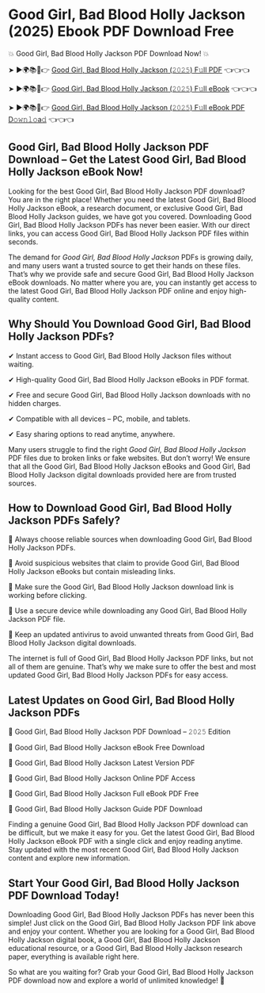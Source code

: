 # Good Girl, Bad Blood Holly Jackson (2025) Ebook PDF Download Free

💥 Good Girl, Bad Blood Holly Jackson PDF Download Now! 💥

➤ ►🌍📚📱👉 [Good Girl, Bad Blood Holly Jackson (𝟸𝟶𝟸𝟻) F𝚞ll PDF](https://getpdf.xyz/good-girl-bad-blood-holly-jackson) 👈👈👈


➤ ►🌍📚📱👉 [Good Girl, Bad Blood Holly Jackson (𝟸𝟶𝟸𝟻) F𝚞ll eBook](https://getpdf.xyz/good-girl-bad-blood-holly-jackson) 👈👈👈


➤ ►🌍📚📱👉 [Good Girl, Bad Blood Holly Jackson (𝟸𝟶𝟸𝟻) F𝚞ll eBook PDF D𝚘𝚠𝚗𝚕𝚘a𝚍](https://getpdf.xyz/good-girl-bad-blood-holly-jackson) 👈👈👈


## Good Girl, Bad Blood Holly Jackson PDF Download – Get the Latest Good Girl, Bad Blood Holly Jackson eBook Now!

Looking for the best Good Girl, Bad Blood Holly Jackson PDF download? You are in the right place! Whether you need the latest Good Girl, Bad Blood Holly Jackson eBook, a research document, or exclusive Good Girl, Bad Blood Holly Jackson guides, we have got you covered. Downloading Good Girl, Bad Blood Holly Jackson PDFs has never been easier. With our direct links, you can access Good Girl, Bad Blood Holly Jackson PDF files within seconds.

The demand for *Good Girl, Bad Blood Holly Jackson* PDFs is growing daily, and many users want a trusted source to get their hands on these files. That’s why we provide safe and secure Good Girl, Bad Blood Holly Jackson eBook downloads. No matter where you are, you can instantly get access to the latest Good Girl, Bad Blood Holly Jackson PDF online and enjoy high-quality content.

## Why Should You Download Good Girl, Bad Blood Holly Jackson PDFs?

✔ Instant access to Good Girl, Bad Blood Holly Jackson files without waiting.

✔ High-quality Good Girl, Bad Blood Holly Jackson eBooks in PDF format.

✔ Free and secure Good Girl, Bad Blood Holly Jackson downloads with no hidden charges.

✔ Compatible with all devices – PC, mobile, and tablets.

✔ Easy sharing options to read anytime, anywhere.

Many users struggle to find the right *Good Girl, Bad Blood Holly Jackson* PDF files due to broken links or fake websites. But don’t worry! We ensure that all the Good Girl, Bad Blood Holly Jackson eBooks and Good Girl, Bad Blood Holly Jackson digital downloads provided here are from trusted sources.

## How to Download Good Girl, Bad Blood Holly Jackson PDFs Safely?

📌 Always choose reliable sources when downloading Good Girl, Bad Blood Holly Jackson PDFs.

📌 Avoid suspicious websites that claim to provide Good Girl, Bad Blood Holly Jackson eBooks but contain misleading links.

📌 Make sure the Good Girl, Bad Blood Holly Jackson download link is working before clicking.

📌 Use a secure device while downloading any Good Girl, Bad Blood Holly Jackson PDF file.

📌 Keep an updated antivirus to avoid unwanted threats from Good Girl, Bad Blood Holly Jackson digital downloads.

The internet is full of Good Girl, Bad Blood Holly Jackson PDF links, but not all of them are genuine. That’s why we make sure to offer the best and most updated Good Girl, Bad Blood Holly Jackson PDFs for easy access.

## Latest Updates on Good Girl, Bad Blood Holly Jackson PDFs

🔹 Good Girl, Bad Blood Holly Jackson PDF Download – 𝟸𝟶𝟸𝟻 Edition

🔹 Good Girl, Bad Blood Holly Jackson eBook Free Download

🔹 Good Girl, Bad Blood Holly Jackson Latest Version PDF

🔹 Good Girl, Bad Blood Holly Jackson Online PDF Access

🔹 Good Girl, Bad Blood Holly Jackson Full eBook PDF Free

🔹 Good Girl, Bad Blood Holly Jackson Guide PDF Download

Finding a genuine Good Girl, Bad Blood Holly Jackson PDF download can be difficult, but we make it easy for you. Get the latest Good Girl, Bad Blood Holly Jackson eBook PDF with a single click and enjoy reading anytime. Stay updated with the most recent Good Girl, Bad Blood Holly Jackson content and explore new information.

## Start Your Good Girl, Bad Blood Holly Jackson PDF Download Today!

Downloading Good Girl, Bad Blood Holly Jackson PDFs has never been this simple! Just click on the Good Girl, Bad Blood Holly Jackson PDF link above and enjoy your content. Whether you are looking for a Good Girl, Bad Blood Holly Jackson digital book, a Good Girl, Bad Blood Holly Jackson educational resource, or a Good Girl, Bad Blood Holly Jackson research paper, everything is available right here.

So what are you waiting for? Grab your Good Girl, Bad Blood Holly Jackson PDF download now and explore a world of unlimited knowledge! 🚀
